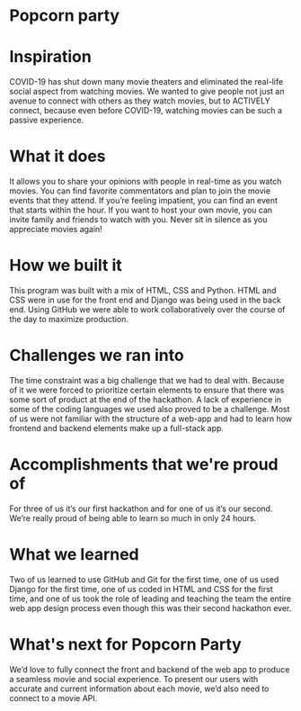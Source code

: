 # Popcorn party
# Inspiration
COVID-19 has shut down many movie theaters and eliminated the real-life social aspect from watching movies. We wanted to give people not just an avenue to connect with others as they watch movies, but to ACTIVELY connect, because even before COVID-19, watching movies can be such a passive experience.  

# What it does
It allows you to share your opinions with people in real-time as you watch movies. You can find favorite commentators and plan to join the movie events that they attend. If you’re feeling impatient, you can find an event that starts within the hour. If you want to host your own movie, you can invite family and friends to watch with you. Never sit in silence as you appreciate movies again!

# How we built it
This program was built with a mix of HTML, CSS and Python. HTML and CSS were in use for the front end and Django was being used in the back end. Using GitHub we were able to work collaboratively over the course of the day to maximize production. 

# Challenges we ran into
The time constraint was a big challenge that we had to deal with. Because of it we were forced to prioritize certain elements to ensure that there was some sort of product at the end of the hackathon. A lack of experience in some of the coding languages we used also proved to be a challenge. Most of us were not familiar with the structure of a web-app and had to learn how frontend and backend elements make up a full-stack app. 

# Accomplishments that we're proud of
For three of us it’s our first hackathon and for one of us it’s our second. We’re really proud of being able to learn so much in only 24 hours. 

# What we learned 
Two of us learned to use GitHub and Git for the first time, one of us used Django for the first time, one of us coded in HTML and CSS for the first time, and one of us took the role of leading and teaching the team the entire web app design process even though this was their second hackathon ever. 

# What's next for Popcorn Party
We’d love to fully connect the front and backend of the web app to produce a seamless movie and social experience. To present our users with accurate and current information about each movie, we’d also need to connect to a movie API.

